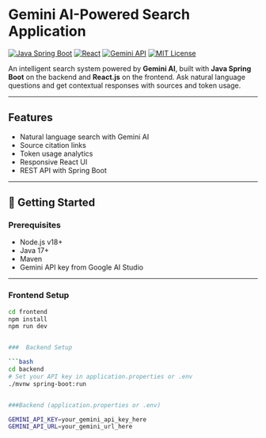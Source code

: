 # Gemini AI-Powered Search Application

[![Java Spring Boot](https://img.shields.io/badge/Backend-Spring%20Boot-6DB33F?logo=springboot)](https://spring.io/projects/spring-boot)
[![React](https://img.shields.io/badge/Frontend-React-61DAFB?logo=react)](https://react.dev/)
[![Gemini API](https://img.shields.io/badge/AI-Gemini-blueviolet)](https://deepmind.google/technologies/gemini/)
[![MIT License](https://img.shields.io/badge/license-MIT-green.svg)](LICENSE)

An intelligent search system powered by **Gemini AI**, built with **Java Spring Boot** on the backend and **React.js** on the frontend. Ask natural language questions and get contextual responses with sources and token usage.

---

##  Features

- Natural language search with Gemini AI
- Source citation links
- Token usage analytics
- Responsive React UI
- REST API with Spring Boot

---



## 🚀 Getting Started

### Prerequisites

- Node.js v18+
- Java 17+
- Maven
- Gemini API key from Google AI Studio

---


###  Frontend Setup
```bash
cd frontend
npm install
npm run dev


###  Backend Setup

```bash
cd backend
# Set your API key in application.properties or .env
./mvnw spring-boot:run


###Backend (application.properties or .env)

GEMINI_API_KEY=your_gemini_api_key_here
GEMINI_API_URL=your_gemini_url_here
